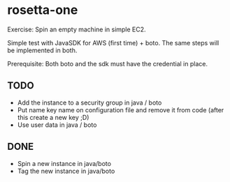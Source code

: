 rosetta-one
===========

Exercise: Spin an empty machine in simple EC2.

Simple test with JavaSDK for AWS (first time) + boto.
The same steps will be implemented in both.

Prerequisite: Both boto and the sdk must have the credential in place.

TODO
----
+ Add the instance to a security group in java / boto
+ Put name key name on configuration file and remove it from code (after this create a new key ;D)
+ Use user data in java / boto

DONE
----
+ Spin a new instance in java/boto
+ Tag the new instance in java/boto
